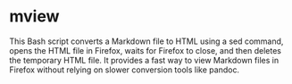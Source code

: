 # mview
This Bash script converts a Markdown file to HTML using a sed command, opens the HTML file in Firefox, waits for Firefox to close, and then deletes the temporary HTML file. It provides a fast way to view Markdown files in Firefox without relying on slower conversion tools like pandoc.
